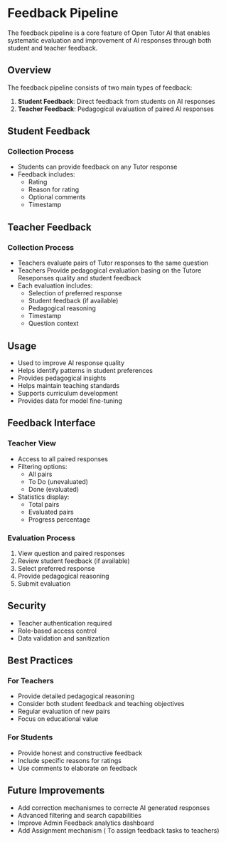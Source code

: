 # Feedback Pipeline

The feedback pipeline is a core feature of Open Tutor AI that enables systematic evaluation and improvement of AI responses through both student and teacher feedback.

## Overview

The feedback pipeline consists of two main types of feedback:

1. **Student Feedback**: Direct feedback from students on AI responses
2. **Teacher Feedback**: Pedagogical evaluation of paired AI responses

## Student Feedback

### Collection Process
- Students can provide feedback on any Tutor response
- Feedback includes:
  - Rating 
  - Reason for rating
  - Optional comments
  - Timestamp


## Teacher Feedback

### Collection Process
- Teachers evaluate pairs of Tutor responses to the same question
- Teachers Provide pedagogical evaluation basing on the Tutore Reseponses quality and student feedback
- Each evaluation includes:
  - Selection of preferred response
  - Student feedback (if available)
  - Pedagogical reasoning
  - Timestamp
  - Question context


## Usage
- Used to improve AI response quality
- Helps identify patterns in student preferences
- Provides pedagogical insights
- Helps maintain teaching standards
- Supports curriculum development
- Provides data for model fine-tuning


## Feedback Interface

### Teacher View
- Access to all paired responses
- Filtering options:
  - All pairs
  - To Do (unevaluated)
  - Done (evaluated)
- Statistics display:
  - Total pairs
  - Evaluated pairs
  - Progress percentage

### Evaluation Process
1. View question and paired responses
2. Review student feedback (if available)
3. Select preferred response
4. Provide pedagogical reasoning
5. Submit evaluation

## Security
- Teacher authentication required
- Role-based access control
- Data validation and sanitization

## Best Practices

### For Teachers
- Provide detailed pedagogical reasoning
- Consider both student feedback and teaching objectives
- Regular evaluation of new pairs
- Focus on educational value

### For Students
- Provide honest and constructive feedback
- Include specific reasons for ratings
- Use comments to elaborate on feedback

## Future Improvements
- Add correction mechanismes to correcte AI generated responses
- Advanced filtering and search capabilities
- Improve Admin Feedback analytics dashboard
- Add Assignment mechanism ( To assign feedback tasks to teachers)


